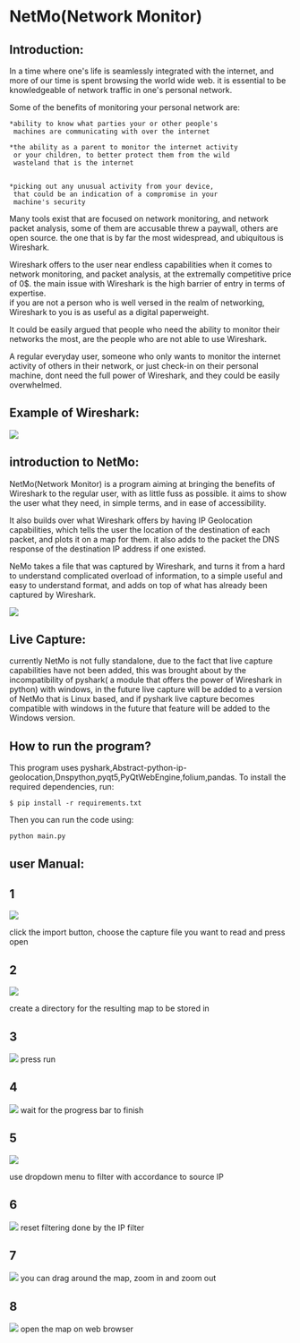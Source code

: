 # NetMo(Network Monitor)



## Introduction:


In a time where one's life is seamlessly integrated with the internet,
and more of our time is spent browsing the world wide web. 
it is essential to be knowledgeable  of network traffic in one's personal network.



Some of the benefits of monitoring your personal network are:


	*ability to know what parties your or other people's
	 machines are communicating with over the internet

	*the ability as a parent to monitor the internet activity
	 or your children, to better protect them from the wild
	 wasteland that is the internet


	*picking out any unusual activity from your device, 
	 that could be an indication of a compromise in your
	 machine's security




Many tools exist that are focused on network monitoring, and network packet analysis,
 some of them are accusable threw a paywall, others are open source. 
 the one that is by far the most widespread, and ubiquitous is Wireshark.


Wireshark offers to the user near endless capabilities when it comes to network monitoring,
 and packet analysis, at the extremally competitive price of 0$. the main issue with Wireshark
 is the high barrier of entry in terms of expertise.  
 if you are not a person who is well versed in the realm of networking, Wireshark to you is as
 useful as a digital paperweight.


It could be easily argued that people who need the ability to monitor their networks the most,
 are the people who are not able to use Wireshark.

A regular everyday user, someone who only wants to  monitor the internet activity of others in their network,
 or just check-in on their personal machine, dont need the full power of Wireshark,
 and they could be easily overwhelmed.



## Example of Wireshark:

![](ReadMeStuff/ws.png)





## introduction to NetMo:
NetMo(Network Monitor) is a program aiming at bringing the benefits of Wireshark to the regular user, with as little fuss as   possible. it aims to show the user what they need, in simple terms, and in ease of accessibility.

It also builds over what Wireshark offers by having IP Geolocation capabilities, which tells the user the location of the destination of each packet, and plots it on a map for them. it also adds to the packet the DNS response of the destination IP address if one existed.

NeMo takes a file that was captured by Wireshark, and turns it from a hard to understand complicated overload of information, to a simple useful  and easy to understand format, and adds on top of what has already been captured by Wireshark.

![](ReadMeStuff/netmo.gif)



## Live Capture:

currently NetMo is not fully standalone, due to the fact that live capture capabilities have not been added, this was brought about by the incompatibility of pyshark( a module that offers the power of Wireshark in python) with windows, in the future live capture will be added to a version of NetMo that is Linux based, and if pyshark live capture becomes compatible with windows in the future that feature will be added to the Windows version. 






## How to run the program?
This program uses pyshark,Abstract-python-ip-geolocation,Dnspython,pyqt5,PyQtWebEngine,folium,pandas. To install the required dependencies, run:

```
$ pip install -r requirements.txt
```

Then you can run the code using:

```
python main.py
```



## user Manual:


## 1
![](ReadMeStuff/import.png)

click the import button, choose the capture file you want to read and press open



## 2
![](ReadMeStuff/mappath.png)

create a directory for the resulting map to be stored in


## 3
![](ReadMeStuff/run.png)
press run



## 4
![](ReadMeStuff/progress.png)
wait for the progress bar to finish



## 5
![](ReadMeStuff/ipfilter.png)

use dropdown menu to filter with accordance to source IP



## 6
![](ReadMeStuff/reset.png)
reset filtering done by the IP filter



## 7
![](ReadMeStuff/usermap.png)
you can drag around the map, zoom in and zoom out



## 8
![](ReadMeStuff/mapopen.png)
open the map on web browser











